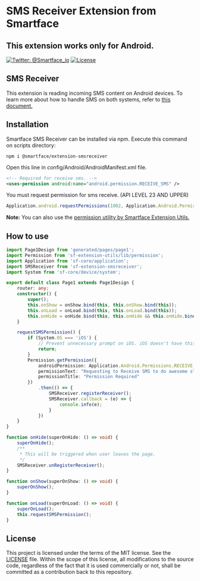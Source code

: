 # SMS Receiver Extension from Smartface
## This extension works only for Android.
[![Twitter: @Smartface_io](https://img.shields.io/badge/contact-@Smartface_io-blue.svg?style=flat)](https://twitter.com/smartface_io)
[![License](https://img.shields.io/badge/license-MIT-green.svg?style=flat)](https://raw.githubusercontent.com/smartface/sf-extension-extendedlabel/master/LICENSE)
## SMS Receiver 
This extension is reading incoming SMS content on Android devices. To learn more about how to handle SMS on both systems, refer to [this document.](https://docs.smartface.io/smartface-native-framework/miscellaneous-native-features/sms-handling)
## Installation
Smartface SMS Receiver can be installed via npm. Execute this command on scripts directory:

```
npm i @smartface/extension-smsreceiver
```


Open this line in config/Android/AndroidManifest.xml file.
```xml
<!-- Required for receive sms. -->
<uses-permission android:name="android.permission.RECEIVE_SMS" />
```
You must request permission for sms receive. (API LEVEL 23 AND UPPER)
```javascript
Application.android.requestPermissions(1002, Application.Android.Permissions.RECEIVE_SMS);
```
**Note:** You can also use the [permission utility by Smartface Extension Utils.](https://github.com/smartface/sf-extension-utils/blob/master/doc/permission.md)
## How to use

```typescript
import Page1Design from 'generated/pages/page1';
import Permission from 'sf-extension-utils/lib/permission';
import Application from 'sf-core/application';
import SMSReceiver from 'sf-extension-smsreceiver';
import System from 'sf-core/device/system';

export default class Page1 extends Page1Design {
    router: any;
    constructor() {
        super();
        this.onShow = onShow.bind(this, this.onShow.bind(this));
        this.onLoad = onLoad.bind(this, this.onLoad.bind(this));
        this.onHide = onHide.bind(this, this.onHide && this.onHide.bind(this));
    }

    requestSMSPermission() {
        if (System.OS === 'iOS') {
            // Prevent unnecessary prompt on iOS. iOS doesn't have this permission.
            return;
        }
        Permission.getPermission({
            androidPermission: Application.Android.Permissions.RECEIVE_SMS,
            permissionText: "Requesting to Receive SMS to do awesome stuff",
            permissionTitle: "Permission Required"
        })
            .then(() => {
                SMSReceiver.registerReceiver();
                SMSReceiver.callback = (e) => {
                    console.info(e);
                }
            })
    }
}

function onHide(superOnHide: () => void) {
    superOnHide();
    /**
     * This will be triggered when user leaves the page.
     */
    SMSReceiver.unRegisterReceiver();
}

function onShow(superOnShow: () => void) {
    superOnShow();
}

function onLoad(superOnLoad: () => void) {
    superOnLoad();
    this.requestSMSPermission();
}

```
## License
This project is licensed under the terms of the MIT license. See the [LICENSE](https://raw.githubusercontent.com/smartface/sf-extension-extendedlabel/master/LICENSE) file. Within the scope of this license, all modifications to the source code, regardless of the fact that it is used commercially or not, shall be committed as a contribution back to this repository.

